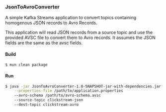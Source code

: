 ### JsonToAvroConverter
A simple Kafka Streams application to convert topics containing homogenous JSON records to Avro Records.

This application will read JSON records from a source topic and use the provided AVSC file to convert them to Avro records. It assumes the JSON fields are the same as the avsc fields. 
#### Build
```bash
$ mvn clean package
```

#### Run
```bash
$ java -jar JsonToAvroConverter-1.0-SNAPSHOT-jar-with-dependencies.jar \
    --properties-file /path/to/application.properties
    --avro-schema /path/to/avro-schema.avsc
    --source-topic clickstream-json
    --dest-topic clickstream-avro
```